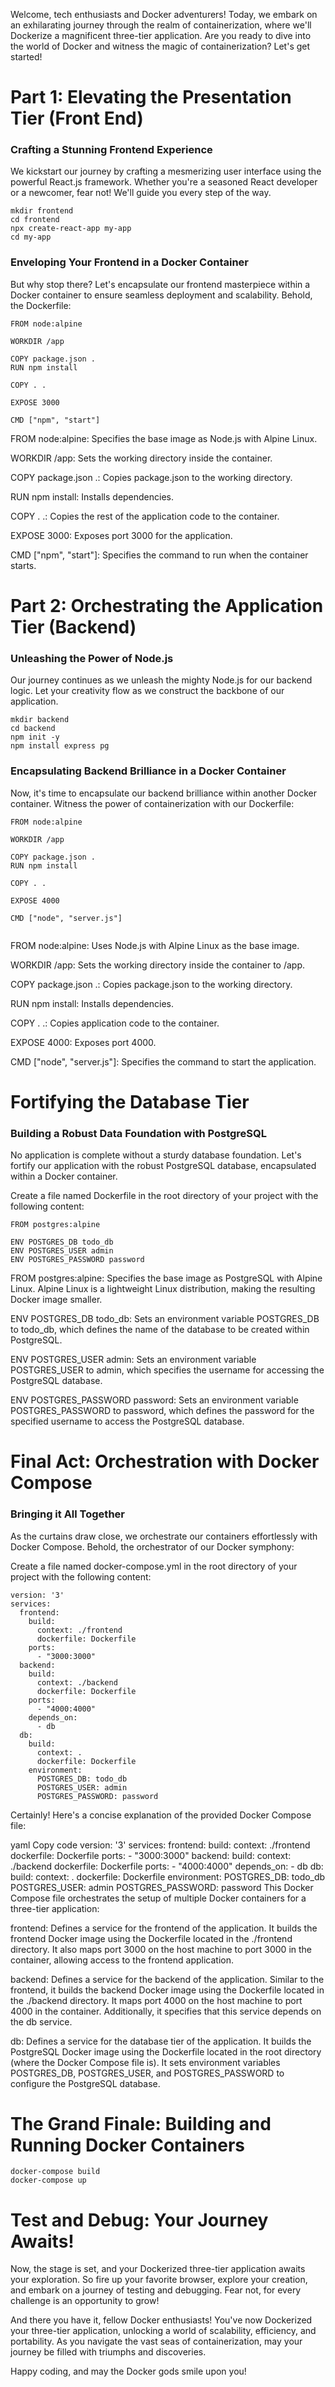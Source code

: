 Welcome, tech enthusiasts and Docker adventurers! Today, we embark on an exhilarating journey through the realm of containerization, where we'll Dockerize a magnificent three-tier application. Are you ready to dive into the world of Docker and witness the magic of containerization? Let's get started!

# Part 1: Elevating the Presentation Tier (Front End)

### Crafting a Stunning Frontend Experience

We kickstart our journey by crafting a mesmerizing user interface using the powerful React.js framework. Whether you're a seasoned React developer or a newcomer, fear not! We'll guide you every step of the way.

```tsql
mkdir frontend
cd frontend
npx create-react-app my-app
cd my-app
```

### Enveloping Your Frontend in a Docker Container

But why stop there? Let's encapsulate our frontend masterpiece within a Docker container to ensure seamless deployment and scalability. Behold, the Dockerfile:

```tsql
FROM node:alpine

WORKDIR /app

COPY package.json .
RUN npm install

COPY . .

EXPOSE 3000

CMD ["npm", "start"]
```

FROM node:alpine: Specifies the base image as Node.js with Alpine Linux.

WORKDIR /app: Sets the working directory inside the container.

COPY package.json .: Copies package.json to the working directory.

RUN npm install: Installs dependencies.

COPY . .: Copies the rest of the application code to the container.

EXPOSE 3000: Exposes port 3000 for the application.

CMD ["npm", "start"]: Specifies the command to run when the container starts.


# Part 2: Orchestrating the Application Tier (Backend)

### Unleashing the Power of Node.js

Our journey continues as we unleash the mighty Node.js for our backend logic. Let your creativity flow as we construct the backbone of our application.

 ```tsql
mkdir backend
cd backend
npm init -y
npm install express pg
 ```

### Encapsulating Backend Brilliance in a Docker Container

Now, it's time to encapsulate our backend brilliance within another Docker container. Witness the power of containerization with our Dockerfile:

 ```tsql
FROM node:alpine

WORKDIR /app

COPY package.json .
RUN npm install

COPY . .

EXPOSE 4000

CMD ["node", "server.js"]


 ```
FROM node:alpine: Uses Node.js with Alpine Linux as the base image.

WORKDIR /app: Sets the working directory inside the container to /app.

COPY package.json .: Copies package.json to the working directory.

RUN npm install: Installs dependencies.

COPY . .: Copies application code to the container.

EXPOSE 4000: Exposes port 4000.

CMD ["node", "server.js"]: Specifies the command to start the application.


# Fortifying the Database Tier

### Building a Robust Data Foundation with PostgreSQL

No application is complete without a sturdy database foundation. Let's fortify our application with the robust PostgreSQL database, encapsulated within a Docker container.

Create a file named Dockerfile in the root directory of your project with the following content:
 ```tsql
FROM postgres:alpine

ENV POSTGRES_DB todo_db
ENV POSTGRES_USER admin
ENV POSTGRES_PASSWORD password
 ```

FROM postgres:alpine: Specifies the base image as PostgreSQL with Alpine Linux. Alpine Linux is a lightweight Linux distribution, making the resulting Docker image smaller.

ENV POSTGRES_DB todo_db: Sets an environment variable POSTGRES_DB to todo_db, which defines the name of the database to be created within PostgreSQL.

ENV POSTGRES_USER admin: Sets an environment variable POSTGRES_USER to admin, which specifies the username for accessing the PostgreSQL database.

ENV POSTGRES_PASSWORD password: Sets an environment variable POSTGRES_PASSWORD to password, which defines the password for the specified username to access the PostgreSQL database.


# Final Act: Orchestration with Docker Compose

### Bringing it All Together

As the curtains draw close, we orchestrate our containers effortlessly with Docker Compose. Behold, the orchestrator of our Docker symphony:

Create a file named docker-compose.yml in the root directory of your project with the following content:
```tsql
version: '3'
services:
  frontend:
    build:
      context: ./frontend
      dockerfile: Dockerfile
    ports:
      - "3000:3000"
  backend:
    build:
      context: ./backend
      dockerfile: Dockerfile
    ports:
      - "4000:4000"
    depends_on:
      - db
  db:
    build:
      context: .
      dockerfile: Dockerfile
    environment:
      POSTGRES_DB: todo_db
      POSTGRES_USER: admin
      POSTGRES_PASSWORD: password
```


Certainly! Here's a concise explanation of the provided Docker Compose file:

yaml
Copy code
version: '3'
services:
  frontend:
    build:
      context: ./frontend
      dockerfile: Dockerfile
    ports:
      - "3000:3000"
  backend:
    build:
      context: ./backend
      dockerfile: Dockerfile
    ports:
      - "4000:4000"
    depends_on:
      - db
  db:
    build:
      context: .
      dockerfile: Dockerfile
    environment:
      POSTGRES_DB: todo_db
      POSTGRES_USER: admin
      POSTGRES_PASSWORD: password
This Docker Compose file orchestrates the setup of multiple Docker containers for a three-tier application:

frontend: Defines a service for the frontend of the application. It builds the frontend Docker image using the Dockerfile located in the ./frontend directory. It also maps port 3000 on the host machine to port 3000 in the container, allowing access to the frontend application.

backend: Defines a service for the backend of the application. Similar to the frontend, it builds the backend Docker image using the Dockerfile located in the ./backend directory. It maps port 4000 on the host machine to port 4000 in the container. Additionally, it specifies that this service depends on the db service.

db: Defines a service for the database tier of the application. It builds the PostgreSQL Docker image using the Dockerfile located in the root directory (where the Docker Compose file is). It sets environment variables POSTGRES_DB, POSTGRES_USER, and POSTGRES_PASSWORD to configure the PostgreSQL database.

# The Grand Finale: Building and Running Docker Containers

```tsql
docker-compose build
docker-compose up
```

# Test and Debug: Your Journey Awaits!

Now, the stage is set, and your Dockerized three-tier application awaits your exploration. So fire up your favorite browser, explore your creation, and embark on a journey of testing and debugging. Fear not, for every challenge is an opportunity to grow!

And there you have it, fellow Docker enthusiasts! You've now Dockerized your three-tier application, unlocking a world of scalability, efficiency, and portability. As you navigate the vast seas of containerization, may your journey be filled with triumphs and discoveries.

Happy coding, and may the Docker gods smile upon you!
